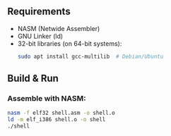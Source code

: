## Requirements
- NASM (Netwide Assembler)
- GNU Linker (ld)
- 32-bit libraries (on 64-bit systems):
  ```bash
  sudo apt install gcc-multilib  # Debian/Ubuntu

## Build & Run

### Assemble with NASM:
```bash
nasm -f elf32 shell.asm -o shell.o
ld -m elf_i386 shell.o -o shell
./shell
```
